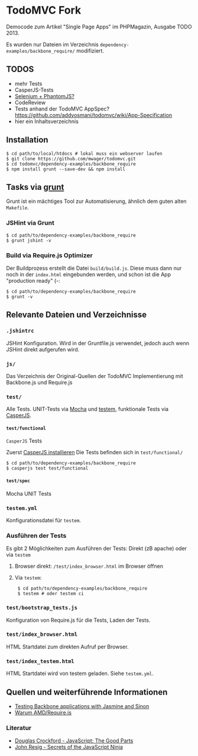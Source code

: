 # TodoMVC Fork

Democode zum Artikel "Single Page Apps" im PHPMagazin, Ausgabe TODO 2013.

Es wurden nur Dateien im Verzeichnis `dependency-examples/backbone_require/` modifiziert.


## TODOS

* mehr Tests
* CasperJS-Tests
* [Selenium + PhantomJS?](http://net.tutsplus.com/tutorials/javascript-ajax/headless-functional-testing-with-selenium-and-phantomjs)
* CodeReview
* Tests anhand der TodoMVC AppSpec? https://github.com/addyosmani/todomvc/wiki/App-Specification
* hier ein Inhaltsverzeichnis



## Installation

    $ cd path/to/local/htdocs # lokal muss ein webserver laufen
    $ git clone https://github.com/mwager/todomvc.git
    $ cd todomvc/dependency-examples/backbone_require
    $ npm install grunt --save-dev && npm install


## Tasks via [grunt](http://gruntjs.com)

Grunt ist ein mächtiges Tool zur Automatisierung, ähnlich dem guten
alten `Makefile`.

### JSHint via Grunt

    $ cd path/to/dependency-examples/backbone_require
    $ grunt jshint -v

### Build via Require.js Optimizer

Der Buildprozess erstellt die Datei `build/build.js`. Diese muss dann nur noch
in der `index.html` eingebunden werden, und schon ist die App "production ready" (-:

    $ cd path/to/dependency-examples/backbone_require
    $ grunt -v



## Relevante Dateien und Verzeichnisse

### `.jshintrc`

JSHint Konfiguration. Wird in der Gruntfile.js verwendet, jedoch auch wenn JSHint
direkt aufgerufen wird.

### `js/`

Das Verzeichnis der Original-Quellen der TodoMVC Implementierung mit Backbone.js
und Require.js


### `test/`

Alle Tests. UNIT-Tests via [Mocha](http://visionmedia.github.com/mocha/) und
[testem](https://github.com/airportyh/testem), funktionale Tests via
[CasperJS](http://casperjs.org/).

#### `test/functional`

`CasperJS` Tests

Zuerst [CasperJS installieren](http://casperjs.org/installation.html)
Die Tests befinden sich in `test/functional/`

    $ cd path/to/dependency-examples/backbone_require
    $ casperjs test test/functional

#### `test/spec`

Mocha UNIT Tests


### `testem.yml`

Konfigurationsdatei für `testem`.

### Ausführen der Tests

Es gibt 2 Möglichkeiten zum Ausführen der Tests: Direkt (zB apache) oder via
`testem`

1. Browser direkt: `/test/index_browser.html` im Browser öffnen
2. Via `testem`:

        $ cd path/to/dependency-examples/backbone_require
        $ testem # oder testem ci


### `test/bootstrap_tests.js`

Konfiguration von Require.js für die Tests, Laden der Tests.


### `test/index_browser.html`

HTML Startdatei zum direkten Aufruf per Browser.


### `test/index_testem.html`

HTML Startdatei wird von testem geladen. Siehe `testem.yml`.



## Quellen und weiterführende Informationen

* [Testing Backbone applications with Jasmine and Sinon](http://tinnedfruit.com/2011/03/03/testing-backbone-apps-with-jasmine-sinon.html)
* [Warum AMD/Require.js](https://gist.github.com/desandro/4686136)

### Literatur

* [Douglas Crockford - JavaScript: The Good Parts](http://shop.oreilly.com/product/9780596517748.do)
* [John Resig - Secrets of the JavaScript Ninja](http://jsninja.com)
